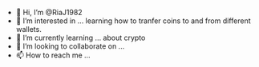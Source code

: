 - 👋 Hi, I’m @RiaJ1982
- 👀 I’m interested in ... learning how to tranfer coins to and from different wallets.
- 🌱 I’m currently learning ... about crypto
- 💞️ I’m looking to collaborate on ...
- 📫 How to reach me ...

<!---
RiaJ1982/RiaJ1982 is a ✨ special ✨ repository because its `README.md` (this file) appears on your GitHub profile.
You can click the Preview link to take a look at your changes.
--->
